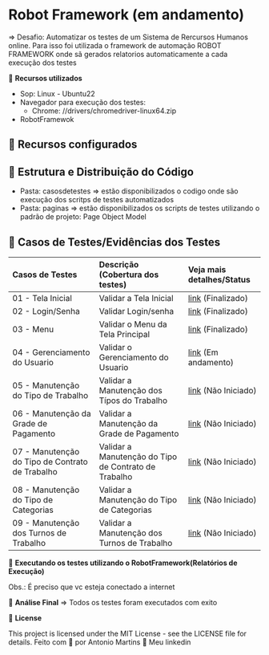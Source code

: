 # Robot Framework (em andamento)

=> Desafio: Automatizar os testes de um Sistema de Rercursos Humanos online. Para isso foi utilizada o framework de automação 
ROBOT FRAMEWORK onde sã gerados relatorios automaticamente a cada execução dos testes

🚀 **Recursos utilizados**
- Sop: Linux - Ubuntu22
- Navegador para execução dos testes:
    - Chrome: //drivers/chromedriver-linux64.zip
- RobotFramewok

## 🔖 Recursos configurados

## 🔖 Estrutura e Distribuição do Código
- Pasta: casosdetestes => estão disponibilizados o codigo onde são execução dos scritps de testes automatizados
- Pasta: paginas => estão disponibilizados os scripts de testes utilizando o padrão de projeto: Page Object Model

## 🔖 Casos de Testes/Evidências dos Testes

| Casos de Testes                            | Descrição (Cobertura dos testes)                                                      | Veja mais detalhes/Status|
| :-----------------                                           | :------------------------------------------------------------------ | :---------------------   |
| 01 - Tela Inicial                                            | Validar a Tela Inicial                                              | [link](https://github.com/antoniogmartins/Interfaces/blob/main/RobotFramework/CT_TelaInicial.md) (Finalizado)                                                         |
| 02 - Login/Senha                                             | Validar Login/senha                                                 | [link](https://github.com/antoniogmartins/Interfaces/blob/main/RobotFramework/CT_Login_Senha.md) (Finalizado)                                                         |
| 03 - Menu                                                    | Validar o Menu da Tela Principal                                    | [link](https://github.com/antoniogmartins/Interfaces/blob/main/RobotFramework/CT_Menu.md)  (Finalizado)                                                               |
| 04 - Gerenciamento do Usuario                                | Validar o Gerenciamento do Usuario                                  | [link](https://github.com/antoniogmartins/Interfaces/blob/main/RobotFramework/CT_Gerenciamento_Usuario.md) (Em andamento)                                             |
| 05 - Manutenção do Tipo de Trabalho                          | Validar a Manutenção dos Típos do Trabalho                          | [link](https://github.com/antoniogmartins/Interfaces/blob/main/RobotFramework/CT_Adm_Job_Titles.md) (Não Iniciado)                                                    |
| 06 - Manutenção da Grade de Pagamento                        | Validar a Manutenção da Grade de Pagamento                          | [link](https://github.com/antoniogmartins/Interfaces/blob/main/RobotFramework/CT_Adm_Pay_Grades.md) (Não Iniciado)                                                    |
| 07 - Manutenção do Tipo de Contrato de Trabalho              | Validar a Manutenção do Tipo de Contrato de Trabalho                | [link](https://github.com/antoniogmartins/Interfaces/blob/main/RobotFramework/CT_Adm_Employment_Status.md) (Não Iniciado)                                             |                        
| 08 - Manutenção do Tipo de Categorias                        | Validar a Manutenção do Tipo de Categorias                          | [link](https://github.com/antoniogmartins/Interfaces/blob/main/RobotFramework/CT_Adm_Job_Categories.md) (Não Iniciado)                                                |                        
| 09 - Manutenção dos Turnos de Trabalho                       | Validar a Manutenção dos Turnos de Trabalho                         | [link](https://github.com/antoniogmartins/Interfaces/blob/main/RobotFramework/CT_Adm_Work_Shifts.md) (Não Iniciado)                                                   |                        



🚀 **Executando os testes utilizando o RobotFramework(Relatórios de Execução)**

Obs.: É preciso que vc esteja conectado a internet

🚀 **Análise Final**
=> Todos os testes foram executados com exito

📝 **License**

This project is licensed under the MIT License - see the LICENSE file for details.
Feito com 💜  por Antonio Martins 👋   Meu linkedin


